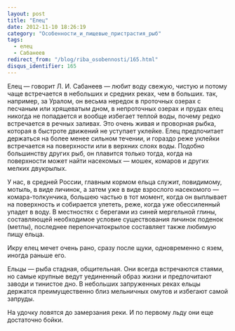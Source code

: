 ```yaml
---
layout: post
title: "Елец"
date: 2012-11-10 18:26:19
category: "Особенности_и_пищевые_пристрастия_рыб"
tags:
  - елец
  - Сабанеев
redirect_from: "/blog/riba_osobennosti/165.html"
disqus_identifier: 165
---
```

Елец — говорит Л. И. Сабанеев — любит воду свежую, чистую и потому чаще
встречается в небольших и средних реках, чем в больших. так, например,
за Уралом, он весьма нередок в проточных озерах с песчаным или
хрящеватым дном, в непроточных озерах и прудах елец никогда не
попадается и вообще избегает теплой воды, почему редко встречается в
речных заливах. Это очень живая и проворная рыбка, которая в быстроте
движений не уступает уклейке. Елец предпочитает держаться на более менее
сильном течении, и гораздо реже уклейки встречается на поверхности или в
верхних слоях воды. Подобно большинству других рыб, он плавится только
тогда, когда на поверхности может найти насекомых — мошек, комаров и
других мелких двукрылых.

У нас, в средней России, главным кормом ельца служит, повидимому,
мотыль, в виде личинок, а затем уже в виде взрослого насекомого —
комара-толкунчика, большею частью в тот момент, когда он выплывает на
поверхность и собирается улететь, реже, когда уже обессиленный упадет в
воду. В местностях с берегами из синей мергельной глины, составляющей
необходимое условие существования личинок поденок (метлы), последнее
перепончатокрылое составляет также любимую пищу ельца.

Икру елец мечет очень рано, сразу после щуки, одновременно с язем,
иногда раньше его.

Ельцы — рыба стадная, общительная. Они всегда встречаются стаями, но
самые крупные ведут уединенный образ жизни и предпочитают заводи и
тинистое дно. В небольших запруженных реках ельцы держатся
преимущественно близ мельничных омутов и избегают самой запруды.

На удочку ловятся до замерзания реки. И по первому льду они еще
достаточно бойки.
